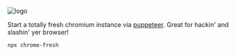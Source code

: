 ![logo](https://imgur.com/necEoyb)

Start a totally fresh chromium instance via [puppeteer](https://pptr.dev/).
Great for hackin' and slashin' yer browser!

```
npx chrome-fresh
```
